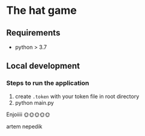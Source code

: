 # The hat game

## Requirements

- python > 3.7

## Local development

### Steps to run the application

1. create `.token` with your token file in root directory
1. python main.py


Enjoiiii 🌞🌞🌞🌞🌞

artem nepedik
